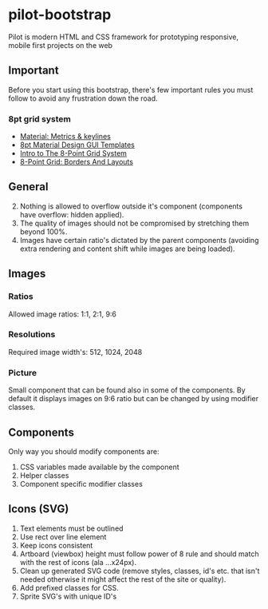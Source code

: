 # pilot-bootstrap
Pilot is modern HTML and CSS framework for prototyping responsive, mobile first projects on the web

## Important  
Before you start using this bootstrap, there's few important rules you must follow to avoid any frustration down the road.  

### 8pt grid system  
* [Material: Metrics & keylines](https://material.io/guidelines/layout/metrics-keylines.html#metrics-keylines-ratio-keylines)
* [8pt Material Design GUI Templates](https://medium.com/@_bklmn/8pt-gui-templates-ed8798badab3)  
* [Intro to The 8-Point Grid System](https://builttoadapt.io/intro-to-the-8-point-grid-system-d2573cde8632)  
* [8-Point Grid: Borders And Layouts](https://builttoadapt.io/8-point-grid-borders-and-layouts-e91eb97f5091)  


## General  
2) Nothing is allowed to overflow outside it's component (components have overflow: hidden applied).  
3) The quality of images should not be compromised by stretching them beyond 100%.  
4) Images have certain ratio's dictated by the parent components (avoiding extra rendering and content shift while images are being loaded).  

## Images  
### Ratios  
Allowed image ratios: 1:1, 2:1, 9:6  

### Resolutions  
Required image width's: 512, 1024, 2048  

### Picture
Small component that can be found also in some of the components. By default it displays images on 9:6 ratio but can be changed by using modifier classes.  

## Components  
Only way you should modify components are:  
1) CSS variables made available by the component  
2) Helper classes  
3) Component specific modifier classes  

## Icons (SVG)  
1) Text elements must be outlined  
2) Use rect over line element  
3) Keep icons consistent    
4) Artboard (viewbox) height must follow power of 8 rule and should match with the rest of icons (ala ...x24px).
5) Clean up generated SVG code (remove styles, classes, id's etc. that isn't needed otherwise it might affect the rest of the site or quality).  
6) Add prefixed classes for CSS.  
7) Sprite SVG's with unique ID's  
